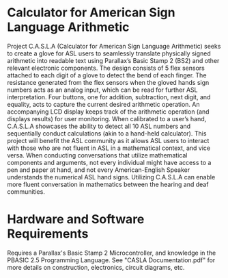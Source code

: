 # Calculator for American Sign Language Arithmetic

Project C.A.S.L.A (Calculator for American Sign Language Arithmetic) 
seeks to create a glove for ASL users to seamlessly translate
physically signed arithmetic into readable text using Parallax’s Basic
Stamp 2 (BS2) and other relevant electronic components. The design
consists of 5 flex sensors attached to each digit of a glove to detect
the bend of each finger. The resistance generated from the flex sensors 
when the gloved hands sign numbers acts as an analog input,
which can be read for further ASL interpretation. Four buttons, one
for addition, subtraction, next digit, and equality, acts to capture the
current desired arithmetic operation. An accompanying LCD display keeps 
track of the arithmetic operation (and displays results)
for user monitoring. When calibrated to a user’s hand, C.A.S.L.A
showcases the ability to detect all 10 ASL numbers and sequentially
conduct calculations (akin to a hand-held calculator). This project
will benefit the ASL community as it allows ASL users to interact
with those who are not fluent in ASL in a mathematical context, and
vice versa. When conducting conversations that utilize mathematical
components and arguments, not every individual might have access
to a pen and paper at hand, and not every American-English Speaker
understands the numerical ASL hand signs. Utilizing C.A.S.L.A can
enable more fluent conversation in mathematics between the hearing
and deaf communities.

# Hardware and Software Requirements
Requires a Parallax's Basic Stamp 2 Microcontroller, and knowledge in the PBASIC 2.5 Programming Language.
See "CASLA Documentation.pdf" for more details on construction, electronics, circuit diagrams, etc.
